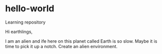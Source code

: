 # hello-world
Learning repository

Hi earthlings,

I am an alien and ife here on this planet called Earth is so slow.
Maybe it is time to pick it up a notch. Create an alien environment.
